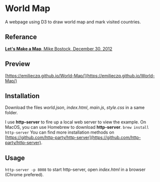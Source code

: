 # World Map

A webpage using D3 to draw world map and mark visited countries.

## Referance
[**Let's Make a Map**, Mike Bostock, December 30, 2012](https://bost.ocks.org/mike/map/)

## Preview
[https://emilieczq.github.io/World-Map/](https://emilieczq.github.io/World-Map/)

## Installation
Download the files _world.json_, _index.html_, _main.js_, _style.css_ in a same folder.

I use **http-server** to fire up a local web server to view the example. On MacOS, you can use Homebrew to download **http-server**.
`brew install http-server`
You can find more installation methods on [https://github.com/http-party/http-server](https://github.com/http-party/http-server).

## Usage
`http-server -p 8008` to start http-server, open _index.html_ in a browser (Chrome prefered).